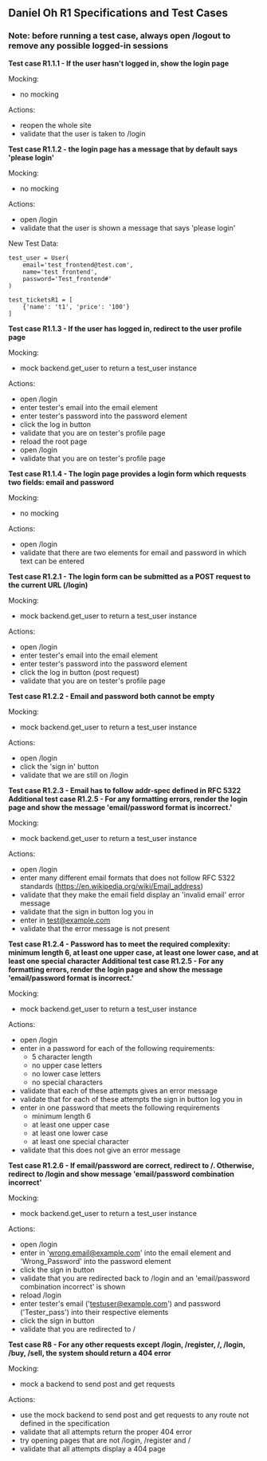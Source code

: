 ## Daniel Oh R1 Specifications and Test Cases
### Note: before running a test case, always open /logout to remove any possible logged-in sessions

**Test case R1.1.1 - If the user hasn't logged in, show the login page**

Mocking:

- no mocking

Actions:

- reopen the whole site
- validate that the user is taken to /login


**Test case R1.1.2 - the login page has a message that by default says 'please login'**

Mocking:

- no mocking

Actions:

- open /login
- validate that the user is shown a message that says 'please login'


New Test Data:
```
test_user = User(
    email='test_frontend@test.com',
    name='test frontend',
    password='Test_frontend#'
)

test_ticketsR1 = [
    {'name': 't1', 'price': '100'}
]
```

**Test case R1.1.3 - If the user has logged in, redirect to the user profile page**

Mocking:

- mock backend.get_user to return a test_user instance

Actions:

- open /login
- enter tester's email into the email element
- enter tester's password into the password element
- click the log in button
- validate that you are on tester's profile page
- reload the root page
- open /login
- validate that you are on tester's profile page


**Test case R1.1.4 - The login page provides a login form which requests two fields: email and password**

Mocking:

- no mocking

Actions:

- open /login
- validate that there are two elements for email and password in which text can be entered


**Test case R1.2.1 - The login form can be submitted as a POST request to the current URL (/login)**

Mocking:

- mock backend.get_user to return a test_user instance

Actions:

- open /login
- enter tester's email into the email element
- enter tester's password into the password element
- click the log in button (post request)
- validate that you are on tester's profile page


**Test case R1.2.2 - Email and password both cannot be empty**

Mocking:

- mock backend.get_user to return a test_user instance

Actions:

- open /login
- click the 'sign in' button
- validate that we are still on /login


**Test case R1.2.3 - Email has to follow addr-spec defined in RFC 5322**
**Additional test case R1.2.5 - For any formatting errors, render the login page and show the message 'email/password format is incorrect.'**

Mocking:

- mock backend.get_user to return a test_user instance

Actions:

- open /login
- enter many different email formats that does not follow RFC 5322 standards (https://en.wikipedia.org/wiki/Email_address)
- validate that they make the email field display an 'invalid email' error message
- validate that the sign in button log you in
- enter in test@example.com
- validate that the error message is not present


**Test case R1.2.4 - Password has to meet the required complexity: minimum length 6, at least one upper case, at least one lower case, and at least one special character**
**Additional test case R1.2.5 - For any formatting errors, render the login page and show the message 'email/password format is incorrect.'**

Mocking:

- mock backend.get_user to return a test_user instance

Actions:

- open /login
- enter in a password for each of the following requirements:
    - 5 character length
    - no upper case letters
    - no lower case letters
    - no special characters
- validate that each of these attempts gives an error message
- validate that for each of these attempts the sign in button log you in
- enter in one password that meets the following requirements
    - minimum length 6
    - at least one upper case
    - at least one lower case
    - at least one special character
- validate that this does not give an error message


**Test case R1.2.6 - If email/password are correct, redirect to /. Otherwise, redirect to /login and show message 'email/password combination incorrect'**

Mocking:

- mock backend.get_user to return a test_user instance

Actions:

- open /login
- enter in 'wrong.email@example.com' into the email element and 'Wrong_Password' into the password element
- click the sign in button
- validate that you are redirected back to /login and an 'email/password combination incorrect' is shown
- reload /login
- enter tester's email ('testuser@example.com') and password ('Tester_pass') into their respective elements
- click the sign in button
- validate that you are redirected to /


**Test case R8 - For any other requests except /login, /register, /, /login, /buy, /sell, the system should return a 404 error**

Mocking:

- mock a backend to send post and get requests

Actions:

- use the mock backend to send post and get requests to any route not defined in the specification
- validate that all attempts return the proper 404 error
- try opening pages that are not /login, /register and /
- validate that all attempts display a 404 page